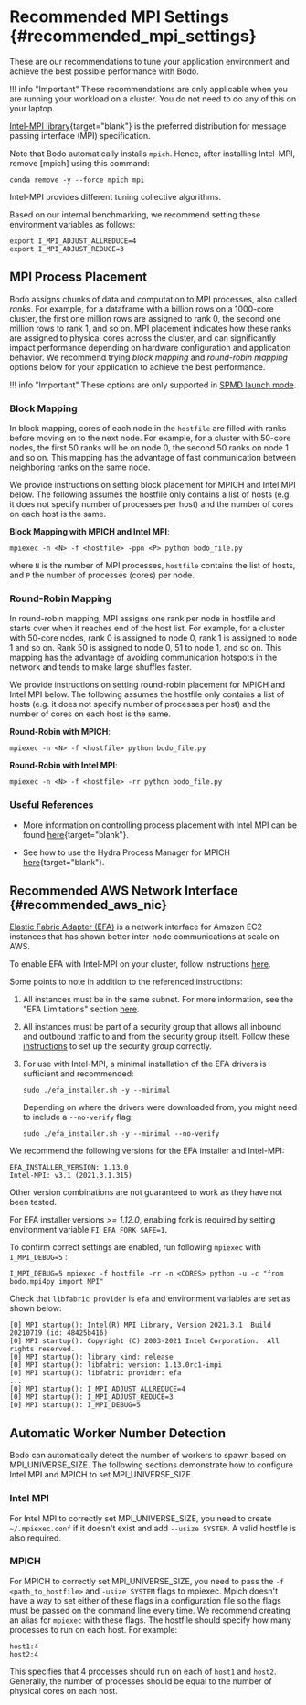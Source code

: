 # Recommended MPI Settings {#recommended_mpi_settings}

These are our recommendations to tune your application environment and
achieve the best possible performance with Bodo.

!!! info "Important"
These recommendations are only applicable when you are running your workload
on a cluster. You do not need to do any of this on your laptop.

[Intel-MPI
library](https://software.intel.com/content/www/us/en/develop/tools/oneapi/components/mpi-library.html#gs.cfkkrf){target="blank"}
is the preferred distribution for message passing interface (MPI)
specification.

Note that Bodo automatically installs `mpich`. Hence, after installing
Intel-MPI, remove [mpich] using this command:

```shell
conda remove -y --force mpich mpi
```

Intel-MPI provides different tuning collective algorithms.

Based on our internal benchmarking, we recommend setting these
environment variables as follows:

```shell
export I_MPI_ADJUST_ALLREDUCE=4
export I_MPI_ADJUST_REDUCE=3
```

## MPI Process Placement

Bodo assigns chunks of data and computation to MPI processes, also
called *ranks*. For example, for a dataframe with a billion rows on a
1000-core cluster, the first one million rows are assigned to rank 0,
the second one million rows to rank 1, and so on. MPI placement
indicates how these ranks are assigned to physical cores across the
cluster, and can significantly impact performance depending on hardware
configuration and application behavior. We recommend trying *block
mapping* and *round-robin mapping* options below for your application to
achieve the best performance.

!!! info "Important"
These options are only supported in [SPMD launch mode](../bodo_parallelism/bodo_parallelism_basics.md#spmd).

### Block Mapping

In block mapping, cores of each node in the `hostfile` are filled with
ranks before moving on to the next node. For example, for a cluster with
50-core nodes, the first 50 ranks will be on node 0, the second 50 ranks
on node 1 and so on. This mapping has the advantage of fast
communication between neighboring ranks on the same node.

We provide instructions on setting block placement for
MPICH and Intel MPI below. The following assumes the hostfile only
contains a list of hosts (e.g. it does not specify number of processes
per host) and the number of cores on each host is the same.

**Block Mapping with MPICH and Intel MPI**:

```shell
mpiexec -n <N> -f <hostfile> -ppn <P> python bodo_file.py
```

where `N` is the number of MPI processes, `hostfile` contains the list
of hosts, and `P` the number of processes (cores) per node.

### Round-Robin Mapping

In round-robin mapping, MPI assigns one rank per node in hostfile and
starts over when it reaches end of the host list. For example, for a
cluster with 50-core nodes, rank 0 is assigned to node 0, rank 1 is
assigned to node 1 and so on. Rank 50 is assigned to node 0, 51 to node
1, and so on. This mapping has the advantage of avoiding communication
hotspots in the network and tends to make large shuffles faster.

We provide instructions on setting round-robin placement for
MPICH and Intel MPI below. The following assumes the hostfile only
contains a list of hosts (e.g. it does not specify number of processes
per host) and the number of cores on each host is the same.

**Round-Robin with MPICH**:

```shell
mpiexec -n <N> -f <hostfile> python bodo_file.py
```

**Round-Robin with Intel MPI**:

```shell
mpiexec -n <N> -f <hostfile> -rr python bodo_file.py
```

### Useful References

- More information on controlling process placement with Intel MPI can be found
  [here](https://www.intel.com/content/www/us/en/developer/articles/technical/controlling-process-placement-with-the-intel-mpi-library.html){target="blank"}.

- See how to use the Hydra Process Manager for MPICH [here](https://wiki.mpich.org/mpich/index.php/Using_the_Hydra_Process_Manager){target="blank"}.

## Recommended AWS Network Interface {#recommended_aws_nic}

[Elastic Fabric Adapter (EFA)](https://aws.amazon.com/hpc/efa/) is a
network interface for Amazon EC2 instances that has shown better
inter-node communications at scale on AWS.

To enable EFA with Intel-MPI on your cluster, follow instructions
[here](https://docs.aws.amazon.com/AWSEC2/latest/UserGuide/efa-start.html).

Some points to note in addition to the referenced instructions:

1. All instances must be in the same subnet. For more information, see
   the "EFA Limitations" section
   [here](https://www.hpcworkshops.com/07-efa/00-efa-basics.html).

1. All instances must be part of a security group that allows all
   inbound and outbound traffic to and from the security group itself.
   Follow these
   [instructions](https://docs.aws.amazon.com/AWSEC2/latest/UserGuide/efa-start.html#efa-start-security)
   to set up the security group correctly.

1. For use with Intel-MPI, a minimal installation of the EFA drivers is
   sufficient and recommended:

   ```shell
   sudo ./efa_installer.sh -y --minimal
   ```

   Depending on where the drivers were downloaded from, you might need
   to include a `--no-verify` flag:

   ```shell
   sudo ./efa_installer.sh -y --minimal --no-verify
   ```

We recommend the following versions for the EFA installer and Intel-MPI:

```console
EFA_INSTALLER_VERSION: 1.13.0
Intel-MPI: v3.1 (2021.3.1.315)
```

Other version combinations are not guaranteed to work as they have not
been tested.

For EFA installer versions *>= 1.12.0*, enabling fork is required by
setting environment variable `FI_EFA_FORK_SAFE=1`.

To confirm correct settings are enabled, run following
`mpiexec` with `I_MPI_DEBUG=5` :

```shell
I_MPI_DEBUG=5 mpiexec -f hostfile -rr -n <CORES> python -u -c "from bodo.mpi4py import MPI"
```

Check that `libfabric provider` is `efa` and
environment variables are set as shown below:

```console
[0] MPI startup(): Intel(R) MPI Library, Version 2021.3.1  Build 20210719 (id: 48425b416)
[0] MPI startup(): Copyright (C) 2003-2021 Intel Corporation.  All rights reserved.
[0] MPI startup(): library kind: release
[0] MPI startup(): libfabric version: 1.13.0rc1-impi
[0] MPI startup(): libfabric provider: efa
...
[0] MPI startup(): I_MPI_ADJUST_ALLREDUCE=4
[0] MPI startup(): I_MPI_ADJUST_REDUCE=3
[0] MPI startup(): I_MPI_DEBUG=5
```

## Automatic Worker Number Detection

Bodo can automatically detect the number of workers to spawn based on MPI_UNIVERSE_SIZE.
The following sections demonstrate how to configure Intel MPI and MPICH to set
MPI_UNIVERSE_SIZE.

### Intel MPI

For Intel MPI to correctly set MPI_UNIVERSE_SIZE, you need to create
`~/.mpiexec.conf` if it doesn't exist and add `--usize SYSTEM`.
A valid hostfile is also required.

### MPICH

For MPICH to correctly set MPI_UNIVERSE_SIZE, you need to pass the
`-f <path_to_hostfile>` and `-usize SYSTEM` flags to mpiexec. Mpich doesn't
have a way to set either of these flags in a configuration file
so the flags must be passed on the command line every time.
We recommend creating an alias for `mpiexec` with these flags.
The hostfile should specify how many processes to run on each host. For example:

```shell
host1:4
host2:4
```

This specifies that 4 processes should run on each of `host1` and `host2`.
Generally, the number of processes should be equal to the number of
physical cores on each host.
